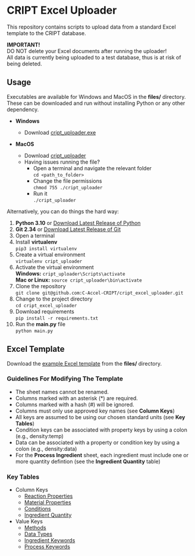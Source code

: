 # CRIPT Excel Uploader
This repository contains scripts to upload data from a standard Excel template to the CRIPT database.

**IMPORTANT!**  
DO NOT delete your Excel documents after running the uploader!  
All data is currently being uploaded to a test database, thus is at risk of being deleted.

## Usage

Executables are available for Windows and MacOS in the **files/** directory.  
These can be downloaded and run without installing Python or any other dependency.

* **Windows**
    * Download [cript_uploader.exe]()

* **MacOS** 
    * Download [cript_uploader]()
    * Having issues running the file?
        * Open a terminal and navigate the relevant folder  
        `cd <path_to_folder>`
        * Change the file permissions  
        `chmod 755 ./cript_uploader`
        * Run it  
        `./cript_uploader`

Alternatively, you can do things the hard way:

1. **Python 3.10** or [Download Latest Release of Python](https://www.python.org/)
2. **Git 2.34** or [Download Latest Release of Git](https://git-scm.com/downloads)
3. Open a terminal
4. Install **virtualenv**  
`pip3 install virtualenv`
5. Create a virtual environment  
`virtualenv cript_uploader`
6. Activate the virtual environment  
**Windows:** `cript_uploader\Scripts\activate`  
**Mac or Linux:** `source cript_uploader\bin\activate`
7. Clone the repository  
`git clone git@github.com:C-Accel-CRIPT/cript_excel_uploader.git`
8. Change to the project directory  
`cd cript_excel_uploader`
9. Download requirements  
`pip install -r requirements.txt`
10. Run the **main.py** file  
`python main.py`

## Excel Template

Download the [example Excel template]() from the **files/** directory.


### Guidelines For Modifying The Template

 - The sheet names cannot be renamed.
 - Columns marked with an asterisk (*) are required.
 - Columns marked with a hash (#) will be ignored.
 - Columns must only use approved key names (see **Column Keys**)
 - All keys are assumed to be using our chosen standard units (see **Key Tables**)
 - Condition keys can be associated with property keys by using a colon (e.g., density:temp)
 - Data can be associated with a property or condition key by using a colon (e.g., density:data)
 - For the **Process Ingredient** sheet, each ingredient must include one or more quantity defintion (see the **Ingredient Quantity** table)
 

### Key Tables

* Column Keys
    * [Reaction Properties](http://htmlpreview.github.io/?https://github.com/C-Accel-CRIPT/cript_tutorials/blob/master/key_tables/property_keys_reaction.html)
    * [Material Properties](http://htmlpreview.github.io/?https://github.com/C-Accel-CRIPT/cript_tutorials/blob/master/key_tables/property_keys_materials.html)
    * [Conditions](http://htmlpreview.github.io/?https://github.com/C-Accel-CRIPT/cript_tutorials/blob/master/key_tables/condition_keys.html)
    * [Ingredient Quantity](http://htmlpreview.github.io/?https://github.com/C-Accel-CRIPT/cript_tutorials/blob/master/key_tables/quantity_keys.html)
* Value Keys
    * [Methods](http://htmlpreview.github.io/?https://github.com/C-Accel-CRIPT/cript_tutorials/blob/master/key_tables/method_keys.html)    
    * [Data Types](http://htmlpreview.github.io/?https://github.com/C-Accel-CRIPT/cript_tutorials/blob/master/key_tables/data_keys.html)
    * [Ingredient Keywords](http://htmlpreview.github.io/?https://github.com/C-Accel-CRIPT/cript_tutorials/blob/master/key_tables/ingredient_keys.html)
    * [Process Keywords](http://htmlpreview.github.io/?https://github.com/C-Accel-CRIPT/cript_tutorials/blob/master/key_tables/process_keys.html)


